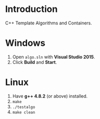 # Introduction
C++ Template Algorithms and Containers.

# Windows
1. Open `algo.sln` with **Visual Studio 2015**.
2. Click **Build** and **Start**.

# Linux
1. Have **g++ 4.8.2** (or above) installed.
2. `make`
3. `./testalgo`
4. `make clean`
